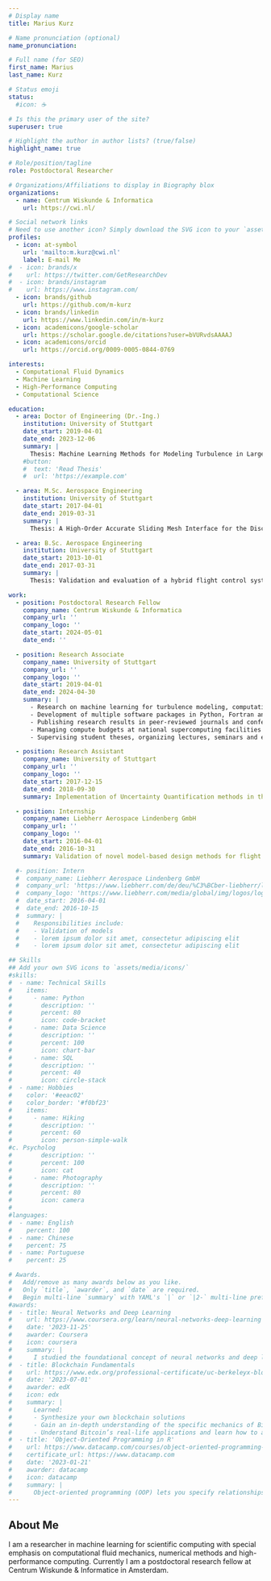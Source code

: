 ```yaml
---
# Display name
title: Marius Kurz

# Name pronunciation (optional)
name_pronunciation: 

# Full name (for SEO)
first_name: Marius
last_name: Kurz

# Status emoji
status:
  #icon: ☕️

# Is this the primary user of the site?
superuser: true

# Highlight the author in author lists? (true/false)
highlight_name: true

# Role/position/tagline
role: Postdoctoral Researcher

# Organizations/Affiliations to display in Biography blox
organizations:
  - name: Centrum Wiskunde & Informatica
    url: https://cwi.nl/

# Social network links
# Need to use another icon? Simply download the SVG icon to your `assets/media/icons/` folder.
profiles:
  - icon: at-symbol
    url: 'mailto:m.kurz@cwi.nl'
    label: E-mail Me
#  - icon: brands/x
#    url: https://twitter.com/GetResearchDev
#  - icon: brands/instagram
#    url: https://www.instagram.com/
  - icon: brands/github
    url: https://github.com/m-kurz
  - icon: brands/linkedin
    url: https://www.linkedin.com/in/m-kurz
  - icon: academicons/google-scholar
    url: https://scholar.google.de/citations?user=bVURvdsAAAAJ
  - icon: academicons/orcid
    url: https://orcid.org/0009-0005-0844-0769

interests:
  - Computational Fluid Dynamics
  - Machine Learning
  - High-Performance Computing
  - Computational Science

education:
  - area: Doctor of Engineering (Dr.-Ing.)
    institution: University of Stuttgart
    date_start: 2019-04-01
    date_end: 2023-12-06
    summary: |
      Thesis: Machine Learning Methods for Modeling Turbulence in Large Eddy Simulations
    #button:
    #  text: 'Read Thesis'
    #  url: 'https://example.com'

  - area: M.Sc. Aerospace Engineering
    institution: University of Stuttgart
    date_start: 2017-04-01
    date_end: 2019-03-31
    summary: |
      Thesis: A High-Order Accurate Sliding Mesh Interface for the Discontinuous Galerkin Solver FLEXI

  - area: B.Sc. Aerospace Engineering
    institution: University of Stuttgart
    date_start: 2013-10-01
    date_end: 2017-03-31
    summary: |
      Thesis: Validation and evaluation of a hybrid flight control system with regard to the avoidance of force fight

work:
  - position: Postdoctoral Research Fellow
    company_name: Centrum Wiskunde & Informatica
    company_url: ''
    company_logo: ''
    date_start: 2024-05-01
    date_end: ''

  - position: Research Associate
    company_name: University of Stuttgart
    company_url: ''
    company_logo: ''
    date_start: 2019-04-01
    date_end: 2024-04-30
    summary: |
      - Research on machine learning for turbulence modeling, computational fluid dynamics and high-performance computing
      - Development of multiple software packages in Python, Fortran and C++
      - Publishing research results in peer-reviewed journals and conferences
      - Managing compute budgets at national supercomputing facilities
      - Supervising student theses, organizing lectures, seminars and exams

  - position: Research Assistant
    company_name: University of Stuttgart
    company_url: ''
    company_logo: ''
    date_start: 2017-12-15
    date_end: 2018-09-30
    summary: Implementation of Uncertainty Quantification methods in the discontinuous Galerkin solver FLEXI

  - position: Internship
    company_name: Liebherr Aerospace Lindenberg GmbH
    company_url: ''
    company_logo: ''
    date_start: 2016-04-01
    date_end: 2016-10-31
    summary: Validation of novel model-based design methods for flight controllers

  #- position: Intern
  #  company_name: Liebherr Aerospace Lindenberg GmbH
  #  company_url: 'https://www.liebherr.com/de/deu/%C3%BCber-liebherr/liebherr-weltweit/deutschland/lindenberg/aerospace-lindenberg.html'
  #  company_logo: 'https://www.liebherr.com/media/global/img/logos/logo_ci_liebherr_fl.svg'
  #  date_start: 2016-04-01
  #  date_end: 2016-10-15
  #  summary: |
  #    Responsibilities include:
  #    - Validation of models 
  #    - lorem ipsum dolor sit amet, consectetur adipiscing elit
  #    - lorem ipsum dolor sit amet, consectetur adipiscing elit

## Skills
## Add your own SVG icons to `assets/media/icons/`
#skills:
#  - name: Technical Skills
#    items:
#      - name: Python
#        description: ''
#        percent: 80
#        icon: code-bracket
#      - name: Data Science
#        description: ''
#        percent: 100
#        icon: chart-bar
#      - name: SQL
#        description: ''
#        percent: 40
#        icon: circle-stack
#  - name: Hobbies
#    color: '#eeac02'
#    color_border: '#f0bf23'
#    items:
#      - name: Hiking
#        description: ''
#        percent: 60
#        icon: person-simple-walk
#c. Psycholog
#        description: ''
#        percent: 100
#        icon: cat
#      - name: Photography
#        description: ''
#        percent: 80
#        icon: camera
#
#languages:
#  - name: English
#    percent: 100
#  - name: Chinese
#    percent: 75
#  - name: Portuguese
#    percent: 25

# Awards.
#   Add/remove as many awards below as you like.
#   Only `title`, `awarder`, and `date` are required.
#   Begin multi-line `summary` with YAML's `|` or `|2-` multi-line prefix and indent 2 spaces below.
#awards:
#  - title: Neural Networks and Deep Learning
#    url: https://www.coursera.org/learn/neural-networks-deep-learning
#    date: '2023-11-25'
#    awarder: Coursera
#    icon: coursera
#    summary: |
#      I studied the foundational concept of neural networks and deep learning. By the end, I was familiar with the significant technological trends driving the rise of deep learning; build, train, and apply fully connected deep neural networks; implement efficient (vectorized) neural networks; identify key parameters in a neural network’s architecture; and apply deep learning to your own applications.
#  - title: Blockchain Fundamentals
#    url: https://www.edx.org/professional-certificate/uc-berkeleyx-blockchain-fundamentals
#    date: '2023-07-01'
#    awarder: edX
#    icon: edx
#    summary: |
#      Learned:
#      - Synthesize your own blockchain solutions
#      - Gain an in-depth understanding of the specific mechanics of Bitcoin
#      - Understand Bitcoin’s real-life applications and learn how to attack and destroy Bitcoin, Ethereum, smart contracts and Dapps, and alternatives to Bitcoin’s Proof-of-Work consensus algorithm
#  - title: 'Object-Oriented Programming in R'
#    url: https://www.datacamp.com/courses/object-oriented-programming-with-s3-and-r6-in-r
#    certificate_url: https://www.datacamp.com
#    date: '2023-01-21'
#    awarder: datacamp
#    icon: datacamp
#    summary: |
#      Object-oriented programming (OOP) lets you specify relationships between functions and the objects that they can act on, helping you manage complexity in your code. This is an intermediate level course, providing an introduction to OOP, using the S3 and R6 systems. S3 is a great day-to-day R programming tool that simplifies some of the functions that you write. R6 is especially useful for industry-specific analyses, working with web APIs, and building GUIs.
---
```


## About Me

I am a researcher in machine learning for scientific computing with special emphasis on computational fluid mechanics, numerical methods and high-performance computing.
Currently I am a postdoctoral research fellow at Centrum Wiskunde & Informatice in Amsterdam.
